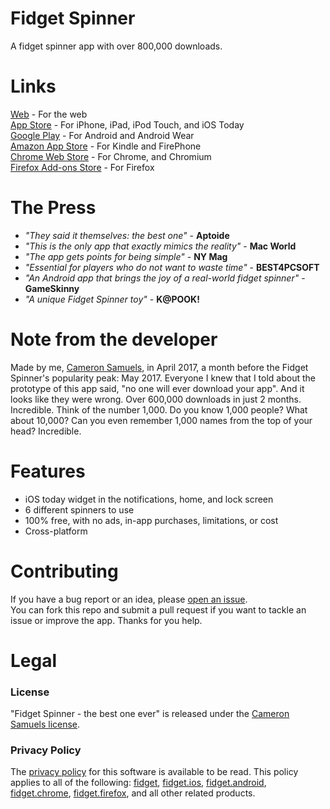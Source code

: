# Fidget Spinner
A fidget spinner app with over 800,000 downloads.
# Links
[Web](https://fidget.cameronsamuels.com) - For the web
<br>[App Store](http://appsto.re/us/da8njb.i) - For iPhone, iPad, iPod Touch, and iOS Today
<br>[Google Play](https://goo.gl/aJMLNl) - For Android and Android Wear
<br>[Amazon App Store](https://goo.gl/xJzHBG) - For Kindle and FirePhone
<br>[Chrome Web Store](https://goo.gl/4g232x) - For Chrome, and Chromium
<br>[Firefox Add-ons Store](https://goo.gl/yzhXb9) - For Firefox
# The Press
- *"They said it themselves: the best one"* - **Aptoide**
- *"This is the only app that exactly mimics the reality"* - **Mac World**
- *"The app gets points for being simple"* - **NY Mag**
- *"Essential for players who do not want to waste time"* - **BEST4PCSOFT**
- *"An Android app that brings the joy of a real-world fidget spinner"* - **GameSkinny**
- *"A unique Fidget Spinner toy"* - **K@POOK!**
# Note from the developer
Made by me, [Cameron Samuels](https://cameronsamuels.com), in April 2017, a month before the Fidget Spinner's popularity peak: May 2017. Everyone I knew that I told about the prototype of this app said, "no one will ever download your app". And it looks like they were wrong. Over 600,000 downloads in just 2 months. Incredible. Think of the number 1,000. Do you know 1,000 people? What about 10,000? Can you even remember 1,000 names from the top of your head? Incredible.
# Features
- iOS today widget in the notifications, home, and lock screen
- 6 different spinners to use
- 100% free, with no ads, in-app purchases, limitations, or cost
- Cross-platform
# Contributing
If you have a bug report or an idea, please [open an issue](https://git.io/vdl2n).
<br>You can fork this repo and submit a pull request if you want to tackle an issue or improve the app. Thanks for you help.
# Legal
### License
"Fidget Spinner - the best one ever" is released under the [Cameron Samuels license](LICENSE).
### Privacy Policy
The [privacy policy](policy.md) for this software is available to be read. This policy applies to all of the following:
[fidget](https://git.io/vdlzR), [fidget.ios](https://git.io/vdlza), [fidget.android](https://git.io/vdlz6),
[fidget.chrome](https://git.io/vdlz9), [fidget.firefox](https://git.io/vdlzb), and all other related products.
